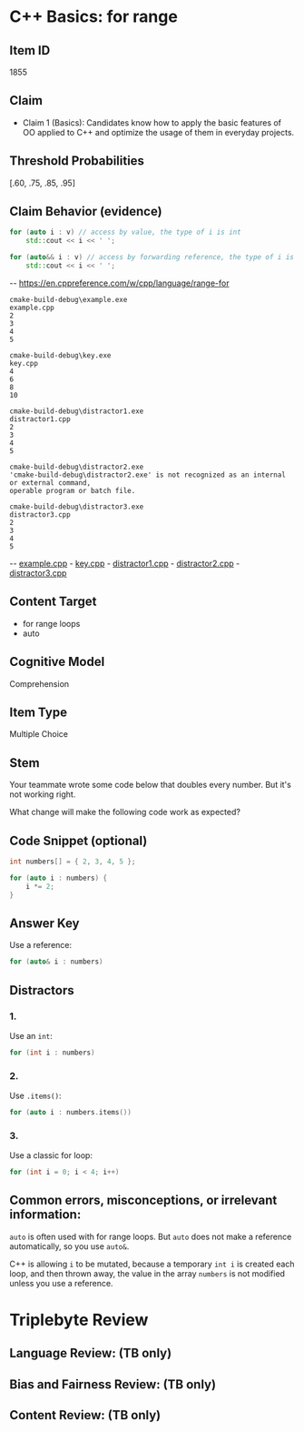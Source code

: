 # C++ Basics: for range

## Item ID
1855

## Claim
-   Claim 1 (Basics): Candidates know how to apply the basic features of OO applied to C++ and optimize the usage of them in everyday projects.

## Threshold Probabilities
[.60, .75, .85, .95]

## Claim Behavior (evidence)
```cpp
for (auto i : v) // access by value, the type of i is int
    std::cout << i << ' ';

for (auto&& i : v) // access by forwarding reference, the type of i is int&
    std::cout << i << ' ';
```
-- https://en.cppreference.com/w/cpp/language/range-for

```
cmake-build-debug\example.exe
example.cpp
2
3
4
5

cmake-build-debug\key.exe
key.cpp
4
6
8
10

cmake-build-debug\distractor1.exe
distractor1.cpp
2
3
4
5

cmake-build-debug\distractor2.exe
'cmake-build-debug\distractor2.exe' is not recognized as an internal or external command,
operable program or batch file.

cmake-build-debug\distractor3.exe
distractor3.cpp
2
3
4
5

```
-- [example.cpp](./example.cpp) - [key.cpp](./key.cpp) - [distractor1.cpp](./distractor1.cpp) - [distractor2.cpp](./distractor2.cpp) - [distractor3.cpp](./distractor3.cpp)

## Content Target
* for range loops
* auto

## Cognitive Model
Comprehension

## Item Type
Multiple Choice

## Stem

Your teammate wrote some code below that doubles every number.
But it's not working right.

What change will make the following code work as expected?

## Code Snippet (optional)
```cpp
int numbers[] = { 2, 3, 4, 5 };

for (auto i : numbers) {
    i *= 2;
}
```

## Answer Key
Use a reference: 
```cpp
for (auto& i : numbers)
```

## Distractors
### 1.
Use an `int`:
```cpp
for (int i : numbers)
```
### 2.
Use `.items()`:
```cpp
for (auto i : numbers.items())
```
### 3.
Use a classic for loop:
```cpp
for (int i = 0; i < 4; i++)
```

## Common errors, misconceptions, or irrelevant information:
`auto` is often used with for range loops.  But `auto` does not make a reference automatically, so you use `auto&`.

C++ is allowing `i` to be mutated, because a temporary `int i` is created each loop, and then thrown away, the value in the array `numbers` is not modified unless you use a reference.

# Triplebyte Review


## Language Review: (TB only)


## Bias and Fairness Review: (TB only)


## Content Review: (TB only)
